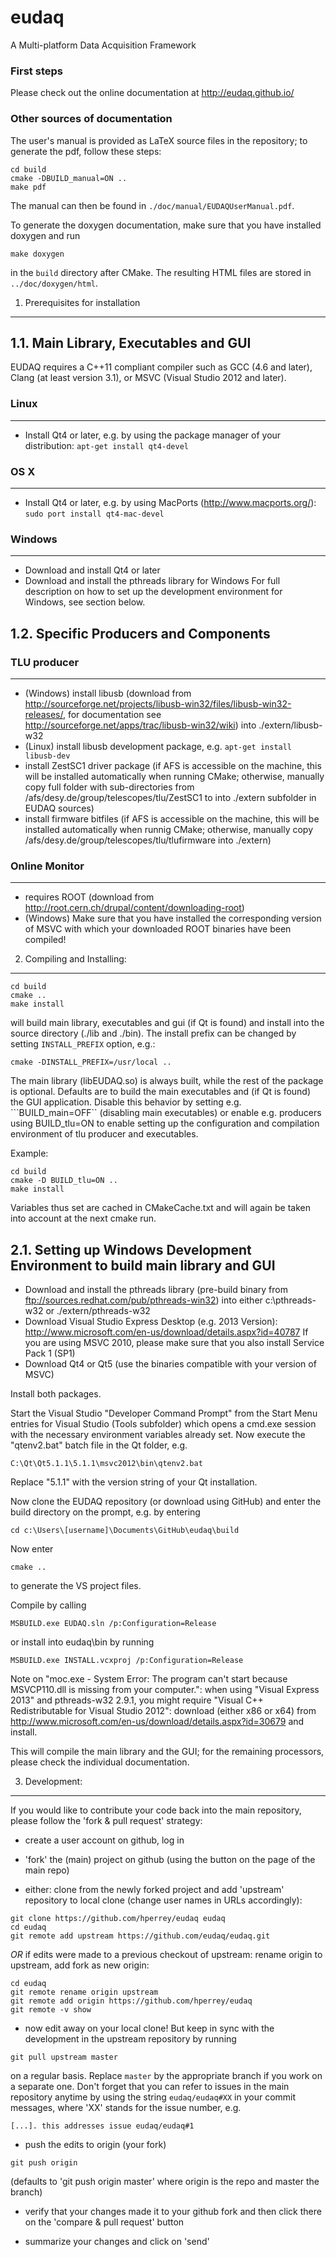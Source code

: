 eudaq
=====

A Multi-platform Data Acquisition Framework

### First steps

Please check out the online documentation at http://eudaq.github.io/

### Other sources of documentation

The user's manual is provided as LaTeX source files in the repository; to generate the pdf, follow these steps:
```
cd build
cmake -DBUILD_manual=ON ..
make pdf
```
The manual can then be found in ```./doc/manual/EUDAQUserManual.pdf```.

To generate the doxygen documentation, make sure that you have installed doxygen and run
```
make doxygen
```
in the ```build``` directory after CMake. The resulting HTML files are stored in ```../doc/doxygen/html```.

1. Prerequisites for installation
---------------------------------

1.1. Main Library, Executables and GUI
--------------------------------------
EUDAQ requires a C++11 compliant compiler such as GCC (4.6 and later),
Clang (at least version 3.1), or MSVC (Visual Studio 2012 and later).

### Linux
------------------
- Install Qt4 or later, e.g. by using the package manager of your distribution: ```apt-get install qt4-devel```

### OS X
------------------
- Install Qt4 or later, e.g. by using MacPorts (http://www.macports.org/): ```sudo port install qt4-mac-devel```


### Windows
------------------
- Download and install Qt4 or later
- Download and install the pthreads library for Windows
For full description on how to set up the development environment for Windows, see section below.


1.2. Specific Producers and Components
--------------------------------------

### TLU producer
------------------
- (Windows) install libusb (download from http://sourceforge.net/projects/libusb-win32/files/libusb-win32-releases/, for documentation see http://sourceforge.net/apps/trac/libusb-win32/wiki) into ./extern/libusb-w32
- (Linux) install libusb development package, e.g. ```apt-get install libusb-dev```
- install ZestSC1 driver package (if AFS is accessible on the machine, this will be installed automatically when running CMake; otherwise, manually copy full folder with sub-directories from /afs/desy.de/group/telescopes/tlu/ZestSC1 to into ./extern subfolder in EUDAQ sources)
- install firmware bitfiles (if AFS is accessible on the machine, this will be installed automatically when runnig CMake; otherwise, manually copy /afs/desy.de/group/telescopes/tlu/tlufirmware into ./extern)

### Online Monitor
--------------------
- requires ROOT (download from http://root.cern.ch/drupal/content/downloading-root)
- (Windows) Make sure that you have installed the corresponding version of MSVC with which your downloaded ROOT binaries have been compiled!


2. Compiling and Installing:
------------------------
```
cd build
cmake ..
make install
```

will build main library, executables and gui (if Qt is found) and install into the source directory (./lib and ./bin). The install prefix can be changed by setting ```INSTALL_PREFIX``` option, e.g.:

```
cmake -DINSTALL_PREFIX=/usr/local ..
```

The main library (libEUDAQ.so) is always built, while the rest of the
package is optional. Defaults are to build the main executables and
(if Qt is found) the GUI application. Disable this behavior by setting
e.g. ```BUILD_main=OFF`` (disabling main executables) or enable
e.g. producers using BUILD_tlu=ON to enable setting up the
configuration and compilation environment of tlu producer and
executables.

Example:
```
cd build
cmake -D BUILD_tlu=ON ..
make install
```
Variables thus set are cached in CMakeCache.txt and will again be taken into account at the next cmake run.


2.1. Setting up Windows Development Environment to build main library and GUI
-----------------------------------------------------------------------------
- Download and install the pthreads library (pre-build binary from ftp://sources.redhat.com/pub/pthreads-win32) into either c:\pthreads-w32 or ./extern/pthreads-w32
- Download Visual Studio Express Desktop (e.g. 2013 Version): http://www.microsoft.com/en-us/download/details.aspx?id=40787
  If you are using MSVC 2010, please make sure that you also install Service Pack 1 (SP1)
- Download Qt4 or Qt5 (use the binaries compatible with your version of MSVC)

Install both packages.

Start the Visual Studio "Developer Command Prompt" from the Start Menu entries for Visual Studio (Tools subfolder) which opens a cmd.exe session with the necessary environment variables already set. Now execute the "qtenv2.bat" batch file in the Qt folder, e.g.
```
C:\Qt\Qt5.1.1\5.1.1\msvc2012\bin\qtenv2.bat
```
Replace "5.1.1" with the version string of your Qt installation.

Now clone the EUDAQ repository (or download using GitHub) and enter the build directory on the prompt, e.g. by entering
```
cd c:\Users\[username]\Documents\GitHub\eudaq\build
```
Now enter

```
cmake ..
```

to generate the VS project files.

Compile by calling

```
MSBUILD.exe EUDAQ.sln /p:Configuration=Release
```

or install into eudaq\bin by running

```
MSBUILD.exe INSTALL.vcxproj /p:Configuration=Release
```

Note on "moc.exe - System Error: The program can't start because MSVCP110.dll is missing from your computer.": when using "Visual Express 2013" and pthreads-w32 2.9.1, you might require "Visual C++ Redistributable for Visual Studio 2012": download (either x86 or x64) from http://www.microsoft.com/en-us/download/details.aspx?id=30679 and install.

This will compile the main library and the GUI; for the remaining processors, please check the individual documentation.

3. Development:
-----------

If you would like to contribute your code back into the main repository, please follow the 'fork & pull request' strategy:

* create a user account on github, log in
* 'fork' the (main) project on github (using the button on the page of the main repo)

* either: clone from the newly forked project and add 'upstream' repository to local clone (change user names in URLs accordingly):
```
git clone https://github.com/hperrey/eudaq eudaq
cd eudaq
git remote add upstream https://github.com/eudaq/eudaq.git
```
_OR_ if edits were made to a previous checkout of upstream: rename origin to upstream, add fork as new origin:
```
cd eudaq
git remote rename origin upstream
git remote add origin https://github.com/hperrey/eudaq
git remote -v show
```
* now edit away on your local clone! But keep in sync with the development in the upstream repository by running
```
git pull upstream master
```
on a regular basis. Replace ```master``` by the appropriate branch if you work on a separate one.
Don't forget that you can refer to issues in the main repository anytime by using the string ```eudaq/eudaq#XX``` in your commit messages, where 'XX' stands for the issue number, e.g.
```
[...]. this addresses issue eudaq/eudaq#1
```

* push the edits to origin (your fork)
```
git push origin
```
(defaults to 'git push origin master' where origin is the repo and master the branch)

* verify that your changes made it to your github fork and then click there on the 'compare & pull request' button

* summarize your changes and click on 'send' 
